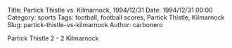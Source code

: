 Title: Partick Thistle vs. Kilmarnock, 1994/12/31
Date: 1994/12/31 00:00
Category: sports
Tags: football, football scores, Partick Thistle, Kilmarnock
Slug: partick-thistle-vs-kilmarnock
Author: carbonero


Partick Thistle 2 - 2 Kilmarnock
